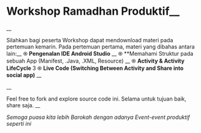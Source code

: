 # Workshop Ramadhan Produktif__
__

Silahkan bagi peserta Workshop dapat mendownload materi pada pertemuan kemarin. Pada pertemuan pertama, materi yang dibahas antara lain:__
֍ **Pengenalan IDE Android Studio** __
֍ **Memahami Struktur pada sebuah App (Manifest, .Java, .XML, Resource) __
֍ **Activity & Activity LifeCycle** 3
֍ **Live Code (Switching Between Activity and Share into social app)** __

__

Feel free to fork and explore source code ini. Selama untuk tujuan baik, share saja. __

*Semoga puasa kita lebih Barokah dengan adanya Event-event produktif seperti ini*

